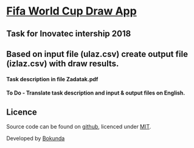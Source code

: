 # [Fifa World Cup Draw App](https://github.com/bokunda/world_cup_draw)

## Task for Inovatec intership 2018

## Based on input file (ulaz.csv) create output file (izlaz.csv) with draw results.

#### Task description in file Zadatak.pdf

#### To Do - Translate task description and input & output files on English.

## Licence

Source code can be found on [github](https://github.com/georgeOsdDev/markdown-edit), licenced under [MIT](http://opensource.org/licenses/mit-license.php).

Developed by [Bokunda](#)
